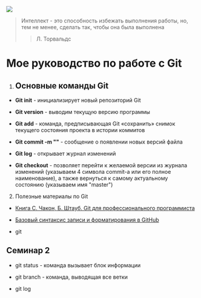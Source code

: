 ![](https://cdn.educba.com/academy/wp-content/uploads/2019/03/Introduction-To-GIT.png)

>Интеллект - это способность избежать выполнения работы, но, тем не менее, сделать так, чтобы она была выполнена
>> Л. Торвальдс

# Мое руководство по работе с Git

1. ## Основные команды Git

* **Git init** - инициализирует новый репозиторий Git

* **Git version** -  выводим текущую версию программы

* **Git add** - команда, предписывающая Git «сохранить» снимок текущего состояния проекта в истории коммитов

* **Git commit -m ""** - сообщение о появлении новых версий файла

* **Git log** - открывает журнал изменений

* **Git checkout** - позволяет перейти к желаемой версии из журнала изменений (указываем 4 символа commit-а или его полное наименование), а также вернуться к самому актуальному состоянию (указываем имя "master")

2. Полезные материалы по Git

* [Книга С. Чакон, Б. Штауб. Git для профессионального программиста](https://gbcdn.mrgcdn.ru/uploads/asset/4245110/attachment/d4eb8c232f8f2bdf4e42ba7cb49e0c50.pdf)
* [Базовый синтаксис записи и форматирования в GitHub](https://docs.github.com/ru/get-started/writing-on-github/getting-started-with-writing-and-formatting-on-github/basic-writing-and-formatting-syntax)

* git

## Семинар 2

* git status - команда вызывает блок информации

* git branch - команда, выводящая все ветки

* git log 
